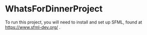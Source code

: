# WhatsForDinnerProject
To run this project, you will need to install and set up SFML, found at https://www.sfml-dev.org/ .
